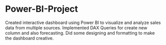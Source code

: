 # Power-BI-Project
Created interactive dashboard using Power BI to visualize and analyze sales data from multiple sources. Implemented DAX Queries for create new column and also forecasting. Did some designing and formatting to make the dashboard creative.

